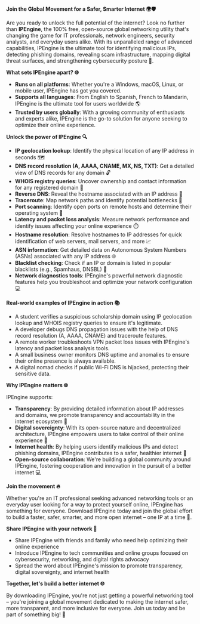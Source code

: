 **Join the Global Movement for a Safer, Smarter Internet 🌍🛡️**

Are you ready to unlock the full potential of the internet? Look no further than **IPEngine**, the 100% free, open-source global networking utility that's changing the game for IT professionals, network engineers, security analysts, and everyday users alike. With its unparalleled range of advanced capabilities, IPEngine is the ultimate tool for identifying malicious IPs, detecting phishing domains, revealing scam infrastructure, mapping digital threat surfaces, and strengthening cybersecurity posture 🔐.

**What sets IPEngine apart? 🌐**

* **Runs on all platforms**: Whether you're a Windows, macOS, Linux, or mobile user, IPEngine has got you covered.
* **Supports all languages**: From English to Spanish, French to Mandarin, IPEngine is the ultimate tool for users worldwide 🌎
* **Trusted by users globally**: With a growing community of enthusiasts and experts alike, IPEngine is the go-to solution for anyone seeking to optimize their online experience.

**Unlock the power of IPEngine 🔍**

* **IP geolocation lookup**: Identify the physical location of any IP address in seconds 🗺️
* **DNS record resolution (A, AAAA, CNAME, MX, NS, TXT)**: Get a detailed view of DNS records for any domain 🔓
* **WHOIS registry queries**: Uncover ownership and contact information for any registered domain 👥
* **Reverse DNS**: Reveal the hostname associated with an IP address 🤔
* **Traceroute**: Map network paths and identify potential bottlenecks 🚧
* **Port scanning**: Identify open ports on remote hosts and determine their operating system 🔑
* **Latency and packet loss analysis**: Measure network performance and identify issues affecting your online experience ⏱️
* **Hostname resolution**: Resolve hostnames to IP addresses for quick identification of web servers, mail servers, and more 📈
* **ASN information**: Get detailed data on Autonomous System Numbers (ASNs) associated with any IP address 🌐
* **Blacklist checking**: Check if an IP or domain is listed in popular blacklists (e.g., Spamhaus, DNSBL) 🔴
* **Network diagnostics tools**: IPEngine's powerful network diagnostic features help you troubleshoot and optimize your network configuration 💻

**Real-world examples of IPEngine in action 📚**

* A student verifies a suspicious scholarship domain using IP geolocation lookup and WHOIS registry queries to ensure it's legitimate.
* A developer debugs DNS propagation issues with the help of DNS record resolution (A, AAAA, CNAME) and traceroute features.
* A remote worker troubleshoots VPN packet loss issues with IPEngine's latency and packet loss analysis tools.
* A small business owner monitors DNS uptime and anomalies to ensure their online presence is always available.
* A digital nomad checks if public Wi-Fi DNS is hijacked, protecting their sensitive data.

**Why IPEngine matters 🌐**

IPEngine supports:

* **Transparency**: By providing detailed information about IP addresses and domains, we promote transparency and accountability in the internet ecosystem 📣
* **Digital sovereignty**: With its open-source nature and decentralized architecture, IPEngine empowers users to take control of their online experience 🔑
* **Internet health**: By helping users identify malicious IPs and detect phishing domains, IPEngine contributes to a safer, healthier internet 🌟
* **Open-source collaboration**: We're building a global community around IPEngine, fostering cooperation and innovation in the pursuit of a better internet 💻

**Join the movement 🔥**

Whether you're an IT professional seeking advanced networking tools or an everyday user looking for a way to protect yourself online, IPEngine has something for everyone. Download IPEngine today and join the global effort to build a faster, safer, smarter, and more open internet – one IP at a time 🚀.

**Share IPEngine with your network 🤝**

* Share IPEngine with friends and family who need help optimizing their online experience
* Introduce IPEngine to tech communities and online groups focused on cybersecurity, networking, and digital rights advocacy
* Spread the word about IPEngine's mission to promote transparency, digital sovereignty, and internet health

**Together, let's build a better internet 🌐**

By downloading IPEngine, you're not just getting a powerful networking tool – you're joining a global movement dedicated to making the internet safer, more transparent, and more inclusive for everyone. Join us today and be part of something big! 🔑